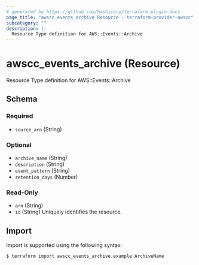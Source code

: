 ```yaml
---
# generated by https://github.com/hashicorp/terraform-plugin-docs
page_title: "awscc_events_archive Resource - terraform-provider-awscc"
subcategory: ""
description: |-
  Resource Type definition for AWS::Events::Archive
---
```


# awscc_events_archive (Resource)

Resource Type definition for AWS::Events::Archive



<!-- schema generated by tfplugindocs -->
## Schema

### Required

- `source_arn` (String)

### Optional

- `archive_name` (String)
- `description` (String)
- `event_pattern` (String)
- `retention_days` (Number)

### Read-Only

- `arn` (String)
- `id` (String) Uniquely identifies the resource.

## Import

Import is supported using the following syntax:

```shell
$ terraform import awscc_events_archive.example ArchiveName
```
